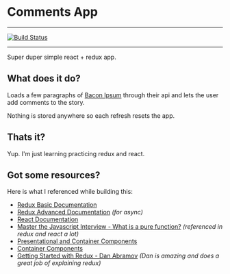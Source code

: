 # Comments App

- - -

[![Build Status](https://travis-ci.org/Stuffbutts/ReactReduxCommentsApp.svg?branch=master)](https://travis-ci.org/Stuffbutts/ReactReduxCommentsApp)

- - -

Super duper simple react + redux app.

## What does it do?

Loads a few paragraphs of [Bacon Ipsum](https://baconipsum.com/json-api/) through their api and lets the user add 
comments to the story.

Nothing is stored anywhere so each refresh resets the app.

## Thats it?

Yup. I'm just learning practicing redux and react.

## Got some resources?

Here is what I referenced while building this:

- [Redux Basic Documentation](http://redux.js.org/docs/basics/)
- [Redux Advanced Documentation](http://redux.js.org/docs/advanced/) _(for async)_
- [React Documentation](https://facebook.github.io/react/docs)
- [Master the Javascript Interview - What is a pure function?](
https://medium.com/javascript-scene/master-the-javascript-interview-what-is-a-pure-function-d1c076bec976)
_(referenced in redux and react a lot)_
- [Presentational and Container Components](https://medium.com/@dan_abramov/smart-and-dumb-components-7ca2f9a7c7d0)
- [Container Components](https://medium.com/@learnreact/container-components-c0e67432e005)
- [Getting Started with Redux - Dan Abramov](https://egghead.io/courses/getting-started-with-redux)
_(Dan is amazing and does a great job of explaining redux)_